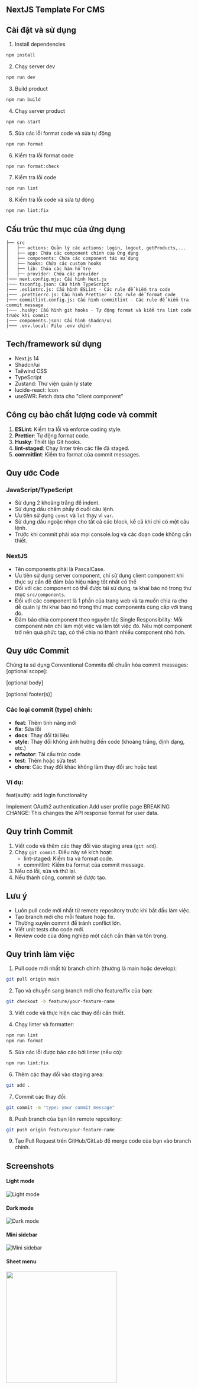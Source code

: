 ## NextJS Template For CMS

## Cài đặt và sử dụng
1. Install dependencies
```bash
npm install
```

2. Chạy server dev
```bash
npm run dev
```

3. Build product
```bash
npm run build
```

4. Chạy server product
```bash
npm run start
```
5. Sửa các lỗi format code và sửa tự động
```bash
npm run format
```

6. Kiểm tra lỗi format code
```bash
npm run format:check
```

7. Kiểm tra lỗi code
```bash
npm run lint
```

8. Kiểm tra lỗi code và sửa tự động
```bash
npm run lint:fix
```

## Cấu trúc thư mục của ứng dụng
```
├── src
│   ├── actions: Quản lý các actions: login, logout, getProducts,...
│   ├── app: Chứa các component chính của ứng dụng
│   ├── components: Chứa các component tái sử dụng
│   ├── hooks: Chứa các custom hooks
│   ├── lib: Chứa các hàm hỗ trợ
│   ├── provider: Chứa các provider
|─── next.config.mjs: Cấu hình Next.js
|─── tsconfig.json: Cấu hình TypeScript
|─── .eslintrc.js: Cấu hình ESLint - Các rule để kiểm tra code
|─── .prettierrc.js: Cấu hình Prettier - Các rule để format code
|─── commitlint.config.js: Cấu hình commitlint - Các rule để kiểm tra commit message 
|─── .husky: Cấu hình git hooks - Tự động format và kiểm tra lint code trước khi commit
|─── components.json: Cấu hình shadcn/ui
|─── .env.local: File .env chính
```

## Tech/framework sử dụng
-   Next.js 14
-   Shadcn/ui
-   Tailwind CSS
-   TypeScript
-   Zustand: Thư viện quản lý state
-   lucide-react: Icon
-   useSWR: Fetch data cho "client component"

## Công cụ bảo chất lượng code và commit
1. **ESLint**: Kiểm tra lỗi và enforce coding style.
2. **Prettier**: Tự động format code.
3. **Husky**: Thiết lập Git hooks.
4. **lint-staged**: Chạy linter trên các file đã staged.
5. **commitlint**: Kiểm tra format của commit messages.

## Quy ước Code
### JavaScript/TypeScript
- Sử dụng 2 khoảng trắng để indent.
- Sử dụng dấu chấm phẩy ở cuối câu lệnh.
- Ưu tiên sử dụng `const` và `let` thay vì `var`.
- Sử dụng dấu ngoặc nhọn cho tất cả các block, kể cả khi chỉ có một câu lệnh.
- Trước khi commit phải xóa mọi console.log và các đoạn code không cần thiết.

### NextJS
- Tên components phải là PascalCase.
- Ưu tiên sử dụng server component, chỉ sử dụng client component khi thực sự cần để đảm bảo hiệu năng tốt nhất có thể
- Đối với các component có thể được tái sử dụng, ta khai báo nó trong thư mục `src/components`.
- Đối với các component là 1 phần của trang web và ta muốn chia ra cho dễ quản lý thì khai báo nó trong thư mục components cùng cấp với trang đó.
- Đảm bảo chia component theo nguyên tắc Single Responsibility: Mỗi component nên chỉ làm một việc và làm tốt việc đó. Nếu một component trở nên quá phức tạp, có thể chia nó thành nhiều component nhỏ hơn.

## Quy ước Commit

Chúng ta sử dụng Conventional Commits để chuẩn hóa commit messages:
<type>[optional scope]: <description>

[optional body]

[optional footer(s)]

### Các loại commit (type) chính:
- **feat**: Thêm tính năng mới
- **fix**: Sửa lỗi
- **docs**: Thay đổi tài liệu
- **style**: Thay đổi không ảnh hưởng đến code (khoảng trắng, định dạng, etc.)
- **refactor**: Tái cấu trúc code
- **test**: Thêm hoặc sửa test
- **chore**: Các thay đổi khác không làm thay đổi src hoặc test

### Ví dụ:
feat(auth): add login functionality

Implement OAuth2 authentication
Add user profile page
BREAKING CHANGE: This changes the API response format for user data.

## Quy trình Commit
1. Viết code và thêm các thay đổi vào staging area (`git add`).
2. Chạy `git commit`. Điều này sẽ kích hoạt:
    - lint-staged: Kiểm tra và format code.
    - commitlint: Kiểm tra format của commit message.
3. Nếu có lỗi, sửa và thử lại.
4. Nếu thành công, commit sẽ được tạo.

## Lưu ý
- Luôn pull code mới nhất từ remote repository trước khi bắt đầu làm việc.
- Tạo branch mới cho mỗi feature hoặc fix.
- Thường xuyên commit để tránh conflict lớn.
- Viết unit tests cho code mới.
- Review code của đồng nghiệp một cách cẩn thận và tôn trọng.

## Quy trình làm việc

1. Pull code mới nhất từ branch chính (thường là main hoặc develop):
```bash
git pull origin main
```

2. Tạo và chuyển sang branch mới cho feature/fix của bạn:
```bash
git checkout -b feature/your-feature-name
```

3. Viết code và thực hiện các thay đổi cần thiết.

4. Chạy linter và formatter:
```bash
npm run lint
npm run format
```

5. Sửa các lỗi được báo cáo bởi linter (nếu có):
```bash
npm run lint:fix
```

6. Thêm các thay đổi vào staging area:
```bash
git add .
```

7. Commit các thay đổi:
```bash
git commit -m "type: your commit message"
```

8. Push branch của bạn lên remote repository:
```bash
git push origin feature/your-feature-name
```

9. Tạo Pull Request trên GitHub/GitLab để merge code của bạn vào branch chính.

## Screenshots

#### Light mode

![Light mode](/screenshots/screenshot-1.png)

#### Dark mode

![Dark mode](/screenshots/screenshot-2.png)

#### Mini sidebar

![Mini sidebar](/screenshots/screenshot-3.png)

#### Sheet menu

<img src="/screenshots/screenshot-4.png" width="300">
